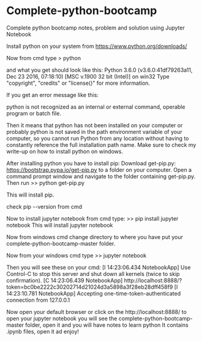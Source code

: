 # Complete-python-bootcamp
Complete python bootcamp notes, problem and solution using Jupyter Notebook

Install python on your system from https://www.python.org/downloads/

Now from cmd type > python

and what you get should look like this:
Python 3.6.0 (v3.6.0:41df79263a11, Dec 23 2016, 07:18:10) [MSC v.1900 32 bit (Intel)] on win32
Type "copyright", "credits" or "license()" for more information.
>>> 

If you get an error message like this:

python is not recognized as an internal or external command, operable program or batch file.

Then it means that python has not been installed on your computer or probably python is not saved in the path environment variable of your computer, so you cannot run Python from any location without having to constantly reference the full installation path name. Make sure to check my write-up on how to install python on windows.


After installing python you have to install pip:
Download get-pip.py: https://bootstrap.pypa.io/get-pip.py to a folder on your computer. Open a command prompt window and navigate to the folder containing get-pip.py.
Then run >> python get-pip.py

This will install pip.

check pip --version from cmd


Now to install jupyter notebook
from cmd type: >> pip install jupyter notebook 
This will install jupyter notebook

Now from windows cmd change directory to where you have put your complete-python-bootcamp-master folder.

Now from your windows cmd type >> jupyter notebook

Then you will see these on your cmd:
[I 14:23:06.434 NotebookApp] Use Control-C to stop this server and shut down all kernels (twice to skip confirmation).
[C 14:23:06.439 NotebookApp]
http://localhost:8888/?token=bc0be2222c30202714d21024d3a5898a3f28eb28dff458f9
[I 14:23:10.781 NotebookApp] Accepting one-time-token-authenticated connection from 127.0.0.1

Now open your default browser or click on the http://localhost:8888/ to open your jupyter notebook 
you will see the complete-python-bootcamp-master folder, open it and you will have notes to learn python 
It contains .ipynb files, open it ad enjoy!


